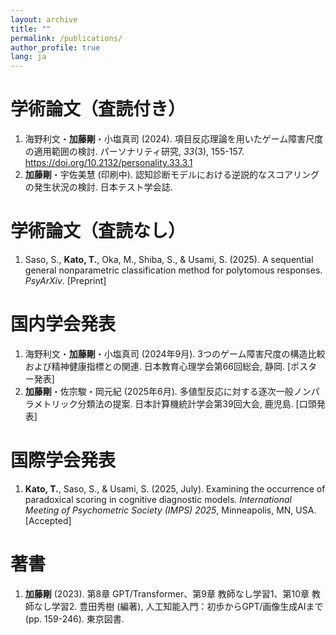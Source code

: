 ```yaml
---
layout: archive
title: ""
permalink: /publications/
author_profile: true
lang: ja
---
```


# 学術論文（査読付き）
1. 海野利文・**加藤剛**・小塩真司 (2024). 項目反応理論を用いたゲーム障害尺度の適用範囲の検討. パーソナリティ研究, *33*(3), 155-157. https://doi.org/10.2132/personality.33.3.1
2. **加藤剛**・宇佐美慧 (印刷中). 認知診断モデルにおける逆説的なスコアリングの発生状況の検討. 日本テスト学会誌.



# 学術論文（査読なし）
1. Saso, S., **Kato, T.**, Oka, M., Shiba, S., & Usami, S. (2025). A sequential general nonparametric classification method for polytomous responses. *PsyArXiv*. [Preprint]



# 国内学会発表
1. 海野利文・**加藤剛**・小塩真司 (2024年9月). 3つのゲーム障害尺度の構造比較および精神健康指標との関連. 日本教育心理学会第66回総会, 静岡. [ポスター発表]
2. **加藤剛**・佐宗駿・岡元紀 (2025年6月). 多値型反応に対する逐次一般ノンパラメトリック分類法の提案. 日本計算機統計学会第39回大会, 鹿児島. [口頭発表]



# 国際学会発表
1. **Kato, T.**, Saso, S., & Usami, S. (2025, July). Examining the occurrence of paradoxical scoring in cognitive diagnostic models. *International Meeting of Psychometric Society (IMPS) 2025*, Minneapolis, MN, USA. [Accepted]



# 著書
1. **加藤剛** (2023). 第8章 GPT/Transformer、第9章 教師なし学習1、第10章 教師なし学習2. 豊田秀樹 (編著), 人工知能入門：初歩からGPT/画像生成AIまで (pp. 159-246). 東京図書.
